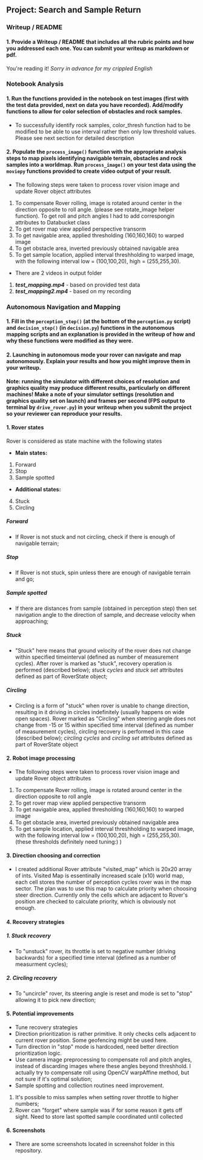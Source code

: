 ## Project: Search and Sample Return

### Writeup / README

#### 1. Provide a Writeup / README that includes all the rubric points and how you addressed each one.  You can submit your writeup as markdown or pdf.  

You're reading it! _Sorry in advance for my crippled English_

### Notebook Analysis
#### 1. Run the functions provided in the notebook on test images (first with the test data provided, next on data you have recorded). Add/modify functions to allow for color selection of obstacles and rock samples.

* To successfully identify rock samples, color_thresh function had to be modified to be able to use interval rather then only low threshold values. 
Please see next section for detailed description


#### 2. Populate the `process_image()` function with the appropriate analysis steps to map pixels identifying navigable terrain, obstacles and rock samples into a worldmap.  Run `process_image()` on your test data using the `moviepy` functions provided to create video output of your result. 


* The following steps were taken to process rover vision image and update Rover object attributes
1. To compensate Rover rolling, image is rotated around center in the direction opposite to roll angle. (please see rotate_image helper function). To get roll and pitch angles I had to add correspongin attributes to Databucket class
2. To get rover map view applied perspective transorm
3. To get navigable area, applied thresholding (160,160,160) to warped image
4. To get obstacle area, inverted previously obtained navigable area
5. To get sample location, applied interval threshholding to warped image, with the following interval low = (100,100,20), high = (255,255,30).

* There are 2 videos in output folder
1. **_test_mapping.mp4_** - based on provided test data
2. **_test_mapping2.mp4_** - based on my recording


### Autonomous Navigation and Mapping

#### 1. Fill in the `perception_step()` (at the bottom of the `perception.py` script) and `decision_step()` (in `decision.py`) functions in the autonomous mapping scripts and an explanation is provided in the writeup of how and why these functions were modified as they were.


#### 2. Launching in autonomous mode your rover can navigate and map autonomously.  Explain your results and how you might improve them in your writeup.  

**Note: running the simulator with different choices of resolution and graphics quality may produce different results, particularly on different machines!  Make a note of your simulator settings (resolution and graphics quality set on launch) and frames per second (FPS output to terminal by `drive_rover.py`) in your writeup when you submit the project so your reviewer can reproduce your results.**


#### 1. Rover states
Rover is considered as state machine with the following states
* **Main states:**
1. Forward
2. Stop
3. Sample spotted
* **Additional states:**
4. Stuck
5. Circling

##### Forward
* If Rover is not stuck and not circling, check if there is enough of navigable terrain;
##### Stop
* If Rover is not stuck, spin unless there are enough of navigable terrain and go;
##### Sample spotted
* If there are distances from sample (obtained in perception step) then set navigation angle to the direction of sample, and decrease velocity when approaching;

##### Stuck
* "Stuck" here means that ground velocity of the rover does not change within specified timeinterval (defined as number of measurement cycles). After rover is marked as "stuck", recovery operation is performed (described below); _stuck cycles_ and _stuck set_ attributes defined as part of RoverState object;

##### Circling
* Circling is a form of "stuck" when rover is unable to change direction, resulting in it driving in circles indefinitely (usually happens on wide open spaces). Rover marked as "Circling" when steering angle does not change from -15 or 15 within specified time interval (defined as number of measurement cycles), circling recovery is performed in this case (described below); _circling cycles_ and _circling set_ attributes defined as part of RoverState object

#### 2. Robot image processing

* The following steps were taken to process rover vision image and update Rover object attributes
1. To compensate Rover rolling, image is rotated around center in the direction opposite to roll angle
2. To get rover map view applied perspective transorm
3. To get navigable area, applied thresholding (160,160,160) to warped image
4. To get obstacle area, inverted previously obtained navigable area
5. To get sample location, applied interval threshholding to warped image, with the following interval low = (100,100,20), high = (255,255,30). (these thresholds definitely need tuning:) )

#### 3. Direction choosing and correction
* I created additional Rover attribute "visited_map" which is 20x20 array of ints. Visited Map is essentinally increased scale (x10) world map, each cell stores the number of perception cycles rover was in the map sector. The plan was to use this map to calculate priority when choosing steer direction.  Currently only the cells which are adjacent to Rover's position are checked to calculate priority, which is obviously not enough.
	
#### 4. Recovery strategies
##### 1. Stuck recovery 
* To "unstuck" rover, its throttle is set to negative number (driving backwards) for a specified time interval (defined as a number of measurment cycles);

##### 2. Circling recovery 
* To "uncircle" rover, its steering angle is reset and mode is set to "stop" allowing it to pick new direction;

#### 5. Potential improvements
* Tune recovery strategies
* Direction prioritization is rather primitive. It only checks cells adjacent to current rover position. Some geofencing might be used here.
* Turn direction in "stop" mode is hardcoded, need better direction prioritization logic.
* Use camera image preprocessing to compensate roll and pitch angles, instead of discarding images where these angles beyond threshhold. I actually try to compensate roll using OpenCV warpAffine method, but not sure if it's optimal solution; 
* Sample spotting and collection routines need improvement. 
1. It's possible to miss samples when setting rover throttle to higher numbers;
2. Rover can "forget" where sample was if for some reason it gets off sight. Need to store last spotted sample coordinated until collected

#### 6. Screenshots
* There are some screenshots located in screenshot folder in this repository.


